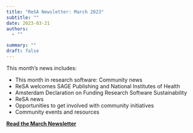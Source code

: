 ```yaml
---
title: "ReSA Newsletter: March 2023"
subtitle: ""
date: 2023-03-21
authors:
  - ""

summary: ""
draft: false
---
```


This month’s news includes:

* This month in research software: Community news
* ReSA welcomes SAGE Publishing and National Institutes of Health
* Amsterdam Declaration on Funding Research Software Sustainability
* ReSA news
* Opportunities to get involved with community initiatives
* Community events and resources

**[Read the March Newsletter](https://preview.mailerlite.io/preview/778129/emails/114275662271874623)**
